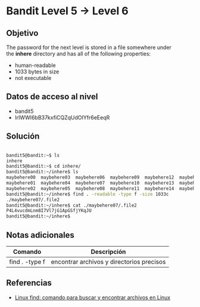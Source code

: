 # Bandit Level 5 → Level 6


## Objetivo
The password for the next level is stored in a file somewhere under the **inhere** directory and has all of the following properties:

-   human-readable
-   1033 bytes in size
-   not executable

## Datos de acceso al nivel 
- bandit5
- lrIWWI6bB37kxfiCQZqUdOIYfr6eEeqR

## Solución
``` bash

bandit5@bandit:~$ ls
inhere
bandit5@bandit:~$ cd inhere/
bandit5@bandit:~/inhere$ ls
maybehere00  maybehere03  maybehere06  maybehere09  maybehere12  maybehere15  maybehere18
maybehere01  maybehere04  maybehere07  maybehere10  maybehere13  maybehere16  maybehere19
maybehere02  maybehere05  maybehere08  maybehere11  maybehere14  maybehere17
bandit5@bandit:~/inhere$ find . -readable -type f -size 1033c
./maybehere07/.file2
bandit5@bandit:~/inhere$ cat ./maybehere07/.file2
P4L4vucdmLnm8I7Vl7jG1ApGSfjYKqJU
bandit5@bandit:~/inhere$
```

## Notas adicionales
| Comando | Descripción |
|------ | -------------- |
| find . -type f | encontrar archivos y directorios precisos  |


## Referencias
- [Linux find: comando para buscar y encontrar archivos en Linux](https://www.ionos.mx/digitalguide/servidores/configuracion/comando-linux-find/)
